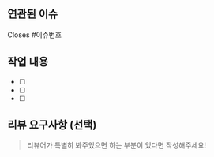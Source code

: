 ## 연관된 이슈
Closes #이슈번호
## 작업 내용
- [ ]
- [ ]
- [ ]
## 리뷰 요구사항 (선택)
> 리뷰어가 특별히 봐주었으면 하는 부분이 있다면 작성해주세요!
